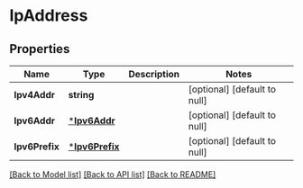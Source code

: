 # IpAddress

## Properties
Name | Type | Description | Notes
------------ | ------------- | ------------- | -------------
**Ipv4Addr** | **string** |  | [optional] [default to null]
**Ipv6Addr** | [***Ipv6Addr**](Ipv6Addr.md) |  | [optional] [default to null]
**Ipv6Prefix** | [***Ipv6Prefix**](Ipv6Prefix.md) |  | [optional] [default to null]

[[Back to Model list]](../README.md#documentation-for-models) [[Back to API list]](../README.md#documentation-for-api-endpoints) [[Back to README]](../README.md)

